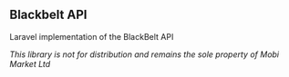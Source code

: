 ## Blackbelt API
Laravel implementation of the BlackBelt API

*This library is not for distribution and remains the sole property of Mobi Market Ltd*